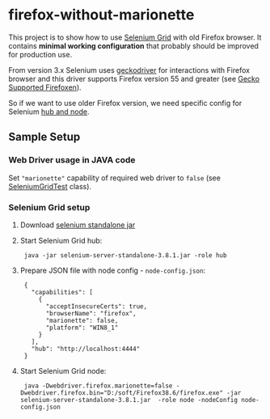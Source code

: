 firefox-without-marionette
==========================

This project is to show how to use [Selenium Grid][selenium-grid] with old Firefox browser. It contains **minimal working configuration** that probably should be improved for production use.

From version 3.x Selenium uses [geckodriver] for interactions with Firefox browser and this driver supports Firefox version 55 and greater (see [Gecko Supported Firefoxen][supported-firefoxen]).

So if we want to use older Firefox version, we need specific config for Selenium [hub and node][hub-and-node].

Sample Setup
------------
 
### Web Driver usage in JAVA code

Set `"marionette"` capability of required web driver to `false` (see [SeleniumGridTest](src/test/java/pl/kubiczak/selenium/grid/firefox/without/marionette/SeleniumGridTest.java#L25) class).

### Selenium Grid setup

1. Download [selenium standalone jar][selenium-standalone]
2. Start Selenium Grid hub:

        java -jar selenium-server-standalone-3.8.1.jar -role hub

3. Prepare JSON file with node config - `node-config.json`:

        {
          "capabilities": [
            {
              "acceptInsecureCerts": true,
              "browserName": "firefox",
              "marionette": false,
              "platform": "WIN8_1"
            }
          ],
          "hub": "http://localhost:4444"
        }

4. Start Selenium Grid node:

        java -Dwebdriver.firefox.marionette=false -Dwebdriver.firefox.bin="D:/soft/Firefox38.6/firefox.exe" -jar selenium-server-standalone-3.8.1.jar  -role node -nodeConfig node-config.json



[selenium-grid]: https://github.com/SeleniumHQ/selenium/wiki/Grid2
[geckodriver]: https://github.com/mozilla/geckodriver
[supported-firefoxen]: https://github.com/mozilla/geckodriver#supported-firefoxen
[hub-and-node]: http://www.seleniumhq.org/docs/07_selenium_grid.jsp#selenium-grid-2-0
[selenium-standalone]: http://selenium-release.storage.googleapis.com/3.8/selenium-server-standalone-3.8.1.jar
